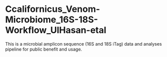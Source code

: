 # Ccalifornicus_Venom-Microbiome_16S-18S-Workflow_UlHasan-etal
This is a microbial amplicon sequence (16S and 18S iTag) data and analyses pipeline for public benefit and usage.
